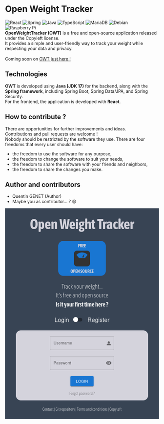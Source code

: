 # Open Weight Tracker

![React](https://img.shields.io/badge/react-%2320232a.svg?style=for-the-badge&logo=react&logoColor=%2361DAFB)
![Spring](https://img.shields.io/badge/spring-%236DB33F.svg?style=for-the-badge&logo=spring&logoColor=white)
![Java](https://img.shields.io/badge/java-%23ED8B00.svg?style=for-the-badge&logo=openjdk&logoColor=white)
![TypeScript](https://img.shields.io/badge/typescript-%23007ACC.svg?style=for-the-badge&logo=typescript&logoColor=white)
![MariaDB](https://img.shields.io/badge/MariaDB-003545?style=for-the-badge&logo=mariadb&logoColor=white)
![Debian](https://img.shields.io/badge/Debian-D70A53?style=for-the-badge&logo=debian&logoColor=white)
![Raspberry Pi](https://img.shields.io/badge/-RaspberryPi-C51A4A?style=for-the-badge&logo=Raspberry-Pi)
<br>
**OpenWeightTracker (OWT)** is a free and open-source application released under the Copyleft license.
<br>It provides a simple and user-friendly way to track your weight while respecting your data and privacy.
<br><br>Coming soon on [OWT just here !](https://owt.quentingenet.fr)

## Technologies

**OWT** is developed using **Java (JDK 17)** for the backend, along with the **Spring framework**, including Spring Boot, Spring Data/JPA, and Spring Security.
<br>For the frontend, the application is developed with **React**.

## How to contribute ?

There are opportunities for further improvements and ideas.
<br>Contributions and pull requests are welcome !
<br>
Nobody should be restricted by the software they use. There are four freedoms that every user should have:

-   the freedom to use the software for any purpose,
-   the freedom to change the software to suit your needs,
-   the freedom to share the software with your friends and neighbors,
-   the freedom to share the changes you make.

## Author and contributors

-   Quentin GENET (Author)
-   Maybe you as contributor... ? 😄

![OWT preview](https://github.com/quentingenet/owt/blob/main/owt_preview.png)

